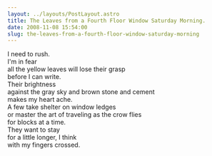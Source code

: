 ```yaml
---
layout: ../layouts/PostLayout.astro
title: The Leaves from a Fourth Floor Window Saturday Morning.
date: 2008-11-08 15:54:00
slug: the-leaves-from-a-fourth-floor-window-saturday-morning
---
```


I need to rush.  
I'm in fear  
all the yellow leaves will lose their grasp  
before I can write.  
Their brightness  
against the gray sky and brown stone and cement  
makes my heart ache.  
A few take shelter on window ledges  
or master the art of traveling as the crow flies  
for blocks at a time.  
They want to stay  
for a little longer, I think  
with my fingers crossed.